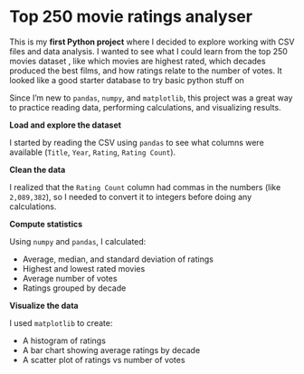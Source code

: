 # Top 250 movie ratings analyser

This is my **first Python project** where I decided to explore working with CSV files and data analysis. I wanted to see what I could learn from the  top 250 movies dataset , like which movies are highest rated, which decades produced the best films, and how ratings relate to the number of votes. It looked like a good starter database to try basic python stuff on

Since I’m new to `pandas`, `numpy`, and `matplotlib`, this project was a great way to practice reading data, performing calculations, and visualizing results.

**Load and explore the dataset**

I started by reading the CSV using `pandas` to see what columns were available (`Title`, `Year`, `Rating`, `Rating Count`).

**Clean the data**

I realized that the `Rating Count` column had commas in the numbers (like `2,089,382`), so I needed to convert it to integers before doing any calculations.

**Compute statistics**

Using `numpy` and `pandas`, I calculated:

* Average, median, and standard deviation of ratings
* Highest and lowest rated movies
* Average number of votes
* Ratings grouped by decade

**Visualize the data**

I used `matplotlib` to create:

* A histogram of ratings
* A bar chart showing average ratings by decade
* A scatter plot of ratings vs number of votes
